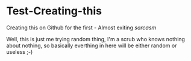 # Test-Creating-this
Creating this on Github for the first - Almost exiting *sarcasm*

Well, this is just me trying random thing, I'm a scrub who knows nothing about nothing, so basically everthing in here will be either random or useless ;-)
